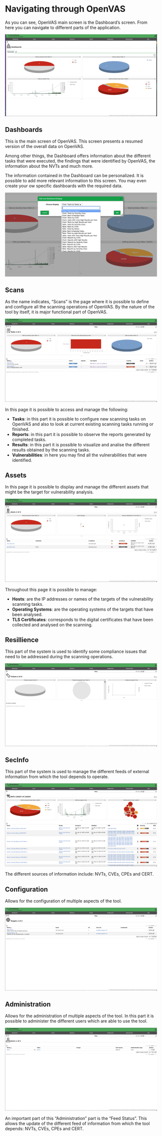 # Navigating through OpenVAS

As you can see, OpenVAS main screen is the Dashboard’s screen. From here you can navigate to different parts of the application.

![](../assets/../../assets/openvas04.png)

## Dashboards

This is the main screen of OpenVAS. This screen presents a resumed version of the overall data on OpenVAS.

Among other things, the Dashboard offers information about the different tasks that were executed, the findings that were identified by OpenVAS, the information about the NVTs and much more.

The information contained in the Dashboard can be personalized. It is possible to add more relevant information to this screen. You may even create your ow specific dashboards with the required data.

![](../assets/../../assets/openvas05.png)

## Scans

As the name indicates, “Scans” is the page where it is possible to define and configure all the scanning operations of OpenVAS. By the nature of the tool by itself, it is major functional part of OpenVAS.

![](../assets/../../assets/openvas06.png)

In this page it is possible to access and manage the following:

- **Tasks**: in this part it is possible to configure new scanning tasks on OpenVAS and also to look at current existing scanning tasks running or finished.
- **Reports**: in this part it is possible to observe the reports generated by completed tasks.
- **Results**: in this part it is possible to visualize and analise the different results obtained by the scanning tasks.
- **Vulnerabilities**: in here you may find all the vulnerabilities that were identified.

## Assets

In this page it is possible to display and manage the different assets that might be the target for vulnerability analysis.

![](../assets/../../assets/openvas07.png)

Throughout this page it is possible to manage:

- **Hosts**: are the IP addresses or names of the targets of the vulnerability scanning tasks.
- **Operating Systems**: are the operating systems of the targets that have been analysed.
- **TLS Certificates**: corresponds to the digital certificates that have been collected and analysed on the scanning.

## Resillience

This part of the system is used to identify some compliance issues that need to be addressed during the scanning operations.

![](../assets/../../assets/openvas08.png)

## SecInfo

This part of the system is used to manage the different feeds of external information from which the tool depends to operate.

![](../assets/../../assets/openvas09.png)

The different sources of information include: NVTs, CVEs, CPEs and CERT.

## Configuration

Allows for the configuration of multiple aspects of the tool.

![](../assets/../../assets/openvas10.png)

## Administration

Allows for the administration of multiple aspects of the tool. In this part it is possible to administer the different users which are able to use the tool.

![](../assets/../../assets/openvas11.png)

An important part of this “Administration” part is the “Feed Status”. This allows the update of the different feed of information from which the tool depends: NVTs, CVEs, CPEs and CERT.